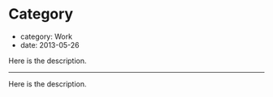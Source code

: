 # Category

- category: Work
- date: 2013-05-26

Here is the description.

----

Here is the description.